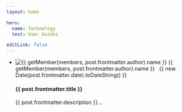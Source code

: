 ```yaml
---
layout: home

hero:
  name: Technology
  text: User Guides

editLink: false
---
```


<script setup>
import { withBase } from 'vitepress';
import { data as posts } from '/data/technology.data';
import getSorted from '/.vitepress/theme/utils/getSorted';
const sortedPosts = getSorted( posts );
import members from './data/staff.data.json';
import { getMember } from '/.vitepress/theme/utils/membersUtils';
</script>

<section class="blog-posts">
  <ul class="post-list">
    <li class="post-item" v-for="post of sortedPosts">
      <p class="post-meta">
        <img :src="withBase(getMember(members, post.frontmatter.author).avatar)" alt="{{ getMember(members, post.frontmatter.author).name }}" class="author-image" />
        <span class="post-author">{{ getMember(members, post.frontmatter.author).name }}</span>&nbsp;&nbsp;  
        <span class="post-date">{{ new Date(post.frontmatter.date).toDateString() }}</span>
      </p>
      <h4 class="post-title"><a :href="withBase(post.url)">{{ post.frontmatter.title }}</a></h4>
      <p>{{ post.frontmatter.description }}...</p>
    </li>
  </ul>
</section>
